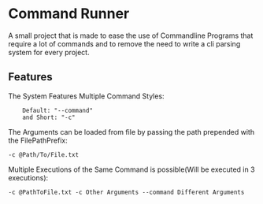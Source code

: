 # Command Runner
A small project that is made to ease the use of Commandline Programs that require a lot of commands and to remove the need to write a cli parsing system for every project.

## Features
The System Features Multiple Command Styles:
```
	Default: "--command"
	and Short: "-c"
```
The Arguments can be loaded from file by passing the path prepended with the FilePathPrefix: 
```
-c @Path/To/File.txt
```
Multiple Executions of the Same Command is possible(Will be executed in 3 executions):
```
-c @PathToFile.txt -c Other Arguments --command Different Arguments
```